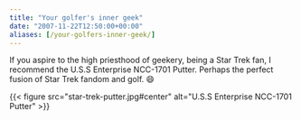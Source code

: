 ```yaml
---
title: "Your golfer's inner geek"
date: "2007-11-22T12:50:00+00:00"
aliases: [/your-golfers-inner-geek/]
---
```


If you aspire to the high priesthood of geekery, being a Star Trek fan, I recommend the U.S.S Enterprise NCC-1701 Putter. Perhaps the perfect fusion of Star Trek fandom and golf. :smile:

{{< figure src="star-trek-putter.jpg#center" alt="U.S.S Enterprise NCC-1701 Putter" >}}

